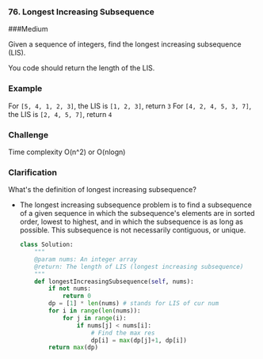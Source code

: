 ### 76. Longest Increasing Subsequence

###Medium

Given a sequence of integers, find the longest increasing subsequence (LIS).

You code should return the length of the LIS.

### Example

For `[5, 4, 1, 2, 3]`, the LIS is `[1, 2, 3]`, return `3`
For `[4, 2, 4, 5, 3, 7]`, the LIS is `[2, 4, 5, 7]`, return `4`

### Challenge

Time complexity O(n^2) or O(nlogn)

### Clarification

What's the definition of longest increasing subsequence?

- The longest increasing subsequence problem is to find a subsequence of a given sequence in which the subsequence's elements are in sorted order, lowest to highest, and in which the subsequence is as long as possible. This subsequence is not necessarily contiguous, or unique.

  ```python
  class Solution:
      """
      @param nums: An integer array
      @return: The length of LIS (longest increasing subsequence)
      """
      def longestIncreasingSubsequence(self, nums):
          if not nums:
              return 0
          dp = [1] * len(nums) # stands for LIS of cur num
          for i in range(len(nums)):
              for j in range(i):
                  if nums[j] < nums[i]:
                      # Find the max res
                      dp[i] = max(dp[j]+1, dp[i])
          return max(dp)
  
  ```
